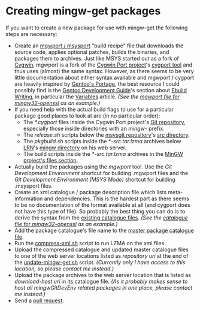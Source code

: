 # Creating mingw-get packages

If you want to create a new package for use with mingw-get the following steps are necessary:

* Create an [mgwport / msysport](http://gitorious.org/mgwport/mgwport/blobs/master/README) "build recipe" file that downloads the source code, applies optional patches, builds the binaries, and packages them to archives. Just like MSYS started out as a fork of [Cygwin](http://www.cygwin.com/), mgwport is a fork of the [Cygwin Port project](http://sourceware.org/cygwinports/)'s [cygport tool](cygwin-ports.git.sourceforge.net/git/gitweb.cgi?p=cygwin-ports/cygport;a=blob;f=README;hb=HEAD) and thus uses (almost) the same syntax. However, as there seems to be very little documentation about either syntax available and mgwport / cygport are heavily inspired by [Gentoo's Portage](http://en.gentoo-wiki.com/wiki/Portage), the best resource I could possibly find is the [Gentoo Development Guide](http://devmanual.gentoo.org/)'s section about [Ebuild Writing](http://devmanual.gentoo.org/ebuild-writing/), in particular the [Variables](http://devmanual.gentoo.org/ebuild-writing/variables/) article. _(See the [mgwport file for mingw32-openssl](https://github.com/sschuberth/mingwGitDevEnv-packages/blob/master/mingw32-openssl/openssl-1.0.0j-1.mgwport) as an example.)_
* If you need help with the actual build flags to use for a particular package good places to look at are (in no particular order):
  * The _*.cygport_ files inside the Cygwin Port project's [Git repository](http://cygwin-ports.git.sourceforge.net/git/gitweb-index.cgi), especially those inside directories with an _mingw-_ prefix.  
  * The _release.sh_ scripts below the [msysgit repository](https://github.com/msysgit/msysgit)'s [src directory](https://github.com/msysgit/msysgit/tree/master/src).
  * The _pkgbuild.sh_ scripts inside the _*-src.tar.lzma_ archives below [LRN](https://github.com/LRN/)'s [mingw directory](http://lrn.no-ip.info/other/mingw/) on his web server.
  * The build scripts inside the _*-src.tar.lzma_ archives in the [MinGW project's files section](https://sourceforge.net/projects/mingw/files/).
* Actually build the packages using the _mgwport_ tool. Use the _Git Development Environment_ shortcut for building .mgwport files and the _Git Development Environment (MSYS Mode)_ shortcut for building .msysport files.
* Create an xml catalogue / package description file which lists meta-information and dependencies. This is the hardest part as there seems to be no documentation of the format available at all (and cygport does not have this type of file). So probably the best thing you can do is to derive the syntax from the [existing catalogue files](http://sourceforge.net/projects/mingw/files/Installer/mingw-get/catalogue/). _(See the [catalogue file for mingw32-openssl](https://github.com/sschuberth/mingwGitDevEnv-packages/blob/master/mingw32-openssl.xml) as an example.)_
* Add the package catalogue's file name to the [master package catalogue file](https://github.com/sschuberth/mingwGitDevEnv-packages/blob/master/mingwgitdevenv-package-list.xml).
* Run the [compress-xml.sh](https://github.com/sschuberth/mingwGitDevEnv-packages/blob/master/compress-xml.sh) script to run LZMA on the xml files.
* Upload the compressed catalogue and updated master catalogue files to one of the web server locations listed as _repository uri_ at the end of the [update-mingw-get.sh](https://github.com/sschuberth/mingwGitDevEnv/blob/master/update-mingw-get.sh) script. _(Currently only I have access to this location, so please contact me instead.)_
* Upload the package archives to the web server location that is listed as _download-host uri_ in its catalogue file. _(As it probably makes sense to host all mingwGitDevEnv related packages in one place, please contact me instead.)_
* Send a [pull request](https://github.com/sschuberth/mingwGitDevEnv-packages/pulls).
